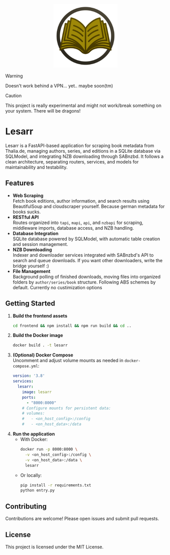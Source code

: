 
<p align="center">
  <img src="frontend/public/assets/lesarr.svg" alt="Lesarr Logo" width="200"/>
</p>

> [!WARNING]
> Doesn't work behind a VPN... yet.. maybe soon(tm)

> [!CAUTION]
> This project is really experimental and might not work/break something on your system. There will be dragons!

# Lesarr

Lesarr is a FastAPI-based application for scraping book metadata from Thalia.de, managing authors, series, and editions in a SQLite database via SQLModel, and integrating NZB downloading through SABnzbd. It follows a clean architecture, separating routers, services, and models for maintainability and testability.

## Features

- **Web Scraping**  
  Fetch book editions, author information, and search results using BeautifulSoup and cloudscraper yourself. Because german metadata for books sucks.
- **RESTful API**  
  Routes organized into `tapi`, `mapi`, `api`, and `nzbapi` for scraping, middleware imports, database access, and NZB handling.
- **Database Integration**  
  SQLite database powered by SQLModel, with automatic table creation and session management.
- **NZB Downloading**  
  Indexer and downloader services integrated with SABnzbd's API to search and queue downloads. If you want other downloaders, write the bridge yourself :)
- **File Management**  
  Background polling of finished downloads, moving files into organized folders by `author/series/book` structure. Following ABS schemes by default. Currently no custimization options

## Getting Started

1. **Build the frontend assets**  
   ```bash
   cd frontend && npm install && npm run build && cd ..
   ```
2. **Build the Docker image**  
   ```bash
   docker build . -t lesarr
   ```
3. **(Optional) Docker Compose**  
   Uncomment and adjust volume mounts as needed in `docker-compose.yml`:
   ```yaml
   version: '3.8'
   services:
     lesarr:
       image: lesarr
       ports:
         - "8000:8000"
       # Configure mounts for persistent data:
       # volumes:
       #   - <on_host_config>:/config
       #   - <on_host_data>:/data
   ```
4. **Run the application**  
   - With Docker:  
     ```bash
     docker run -p 8000:8000 \
       -v <on_host_config>:/config \
       -v <on_host_data>:/data \
       lesarr
     ```
   - Or locally:  
     ```bash
     pip install -r requirements.txt
     python entry.py
     ```

## Contributing

Contributions are welcome! Please open issues and submit pull requests.

## License

This project is licensed under the MIT License.

